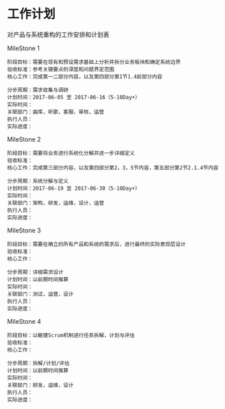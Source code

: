 # 工作计划

对产品与系统重构的工作安排和计划表

MileStone 1

```
阶段目标：需要在现有和预设需求基础上分析并拆分业务板块和确定系统边界
验收标准：参考关键要点的深度和问题界定范围
核心工作：完成第一二部分内容，以及第四部分第1节1.4前部分内容
```

```
分步周期：需求收集与调研
计划时间：2017-06-05 至 2017-06-16（5-10Day+）
实际时间：
关联部门：曲库，听歌，客服，审核，运营
执行人员：
实际进度：
```

MileStone 2

```
阶段目标：需要将业务进行系统化分解并进一步详细定义
验收标准：
核心工作：完成第三部分内容，以及第四部分第2，3，5节内容，第五部分第2节2.1.4节内容
```

```
分步周期：系统分解与定义
计划时间：2017-06-19 至 2017-06-30（5-10Day+）
实际时间：
关联部门：架构，研发，运维，设计，运营
执行人员：
实际进度：
```

MileStone 3

```
阶段目标：需要在确立的所有产品和系统的需求后，进行最终的实际表现层设计
验收标准：
核心工作：
```

```
分步周期：详细需求设计
计划时间：以前期时间推算
实际时间：
关联部门：测试，运营，设计
执行人员：
实际进度：
```

MileStone 4

```
阶段目标：以敏捷Scrum机制进行任务拆解，计划与评估
验收标准：
核心工作：
```

```
分步周期：拆解/计划/评估
计划时间：以前期时间推算
实际时间：
关联部门：研发，运维，设计
执行人员：
实际进度：
```



